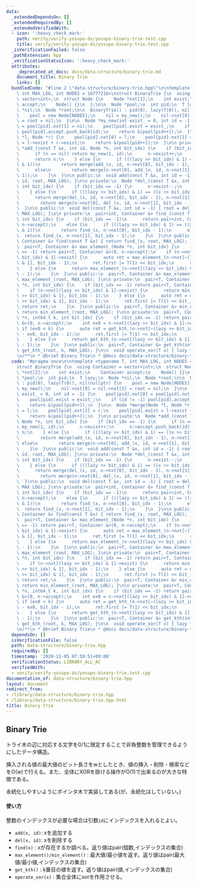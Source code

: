 ```yaml
---
data:
  _extendedDependsOn: []
  _extendedRequiredBy: []
  _extendedVerifiedWith:
  - icon: ':heavy_check_mark:'
    path: verify/verify-yosupo-ds/yosupo-binary-trie.test.cpp
    title: verify/verify-yosupo-ds/yosupo-binary-trie.test.cpp
  _isVerificationFailed: false
  _pathExtension: hpp
  _verificationStatusIcon: ':heavy_check_mark:'
  attributes:
    _deprecated_at_docs: docs/data-structure/binary-trie.md
    document_title: Binary Trie
    links: []
  bundledCode: "#line 2 \"data-structure/binary-trie.hpp\"\n\ntemplate <typename T,\
    \ int MAX_LOG, int NODES = 16777216>\nstruct BinaryTrie {\n  using Container =\
    \ vector<int>;\n  struct Node {\n    Node *nxt[2];\n    int exist;\n    Container\
    \ accept;\n    Node() {}\n  };\n\n  Node *pool;\n  int pid;\n  T lazy;\n  Node\
    \ *nil;\n  Node *root;\n\n  BinaryTrie() : pid(0), lazy(T(0)), nil(nullptr) {\n\
    \    pool = new Node[NODES];\n    nil = my_new();\n    nil->nxt[0] = nil->nxt[1]\
    \ = root = nil;\n  }\n\n  Node *my_new(int exist_ = 0, int id = -1) {\n    pool[pid].nxt[0]\
    \ = pool[pid].nxt[1] = nil;\n    pool[pid].exist = exist_;\n    if (id != -1)\
    \ pool[pid].accept.push_back(id);\n    return &(pool[pid++]);\n  }\n\n  Node *merge(Node\
    \ *l, Node *r) {\n    pool[pid].nxt[0] = l;\n    pool[pid].nxt[1] = r;\n    pool[pid].exist\
    \ = l->exist + r->exist;\n    return &(pool[pid++]);\n  }\n\n private:\n  Node\
    \ *add_(const T &x, int id, Node *n, int bit_idx) {\n    if (bit_idx == -1) {\n\
    \      if (n == nil) return my_new(1, id);\n      n->exist++;\n      n->accept.push_back(id);\n\
    \      return n;\n    } else {\n      if (((lazy >> bit_idx) & 1) == ((x >> bit_idx)\
    \ & 1))\n        return merge(add_(x, id, n->nxt[0], bit_idx - 1), n->nxt[1]);\n\
    \      else\n        return merge(n->nxt[0], add_(x, id, n->nxt[1], bit_idx -\
    \ 1));\n    }\n  }\n\n public:\n  void add(const T &x, int id = -1) { root = add_(x,\
    \ id, root, MAX_LOG); }\n\n private:\n  Node *del_(const T &x, int id, Node *n,\
    \ int bit_idx) {\n    if (bit_idx == -1) {\n      n->exist--;\n      return n;\n\
    \    } else {\n      if (((lazy >> bit_idx) & 1) == ((x >> bit_idx) & 1))\n  \
    \      return merge(del_(x, id, n->nxt[0], bit_idx - 1), n->nxt[1]);\n      else\n\
    \        return merge(n->nxt[0], del_(x, id, n->nxt[1], bit_idx - 1));\n    }\n\
    \  }\n\n public:\n  void del(const T &x, int id = -1) { root = del_(x, id, root,\
    \ MAX_LOG); }\n\n private:\n  pair<int, Container &> find_(const T &x, Node *n,\
    \ int bit_idx) {\n    if (bit_idx == -1)\n      return pair<int, Container &>(n->exist,\
    \ n->accept);\n    else {\n      if (((lazy >> bit_idx) & 1) == ((x >> bit_idx)\
    \ & 1))\n        return find_(x, n->nxt[0], bit_idx - 1);\n      else\n      \
    \  return find_(x, n->nxt[1], bit_idx - 1);\n    }\n  }\n\n public:\n  pair<int,\
    \ Container &> find(const T &x) { return find_(x, root, MAX_LOG); }\n\n private:\n\
    \  pair<T, Container &> max_element_(Node *n, int bit_idx) {\n    if (bit_idx\
    \ == -1) return pair<T, Container &>(0, n->accept);\n    if (n->nxt[~(lazy >>\
    \ bit_idx) & 1]->exist) {\n      auto ret = max_element_(n->nxt[~(lazy >> bit_idx)\
    \ & 1], bit_idx - 1);\n      ret.first |= T(1) << bit_idx;\n      return ret;\n\
    \    } else {\n      return max_element_(n->nxt[(lazy >> bit_idx) & 1], bit_idx\
    \ - 1);\n    }\n  }\n\n public:\n  pair<T, Container &> max_element() { return\
    \ max_element_(root, MAX_LOG); }\n\n private:\n  pair<T, Container &> min_element_(Node\
    \ *n, int bit_idx) {\n    if (bit_idx == -1) return pair<T, Container &>(0, n->accept);\n\
    \    if (n->nxt[(lazy >> bit_idx) & 1]->exist) {\n      return min_element_(n->nxt[(lazy\
    \ >> bit_idx) & 1], bit_idx - 1);\n    } else {\n      auto ret = min_element_(n->nxt[~(lazy\
    \ >> bit_idx) & 1], bit_idx - 1);\n      ret.first |= T(1) << bit_idx;\n     \
    \ return ret;\n    }\n  }\n\n public:\n  pair<T, Container &> min_element() {\
    \ return min_element_(root, MAX_LOG); }\n\n private:\n  pair<T, Container &> get_kth_(Node\
    \ *n, int64_t k, int bit_idx) {\n    if (bit_idx == -1) return pair<T, Container\
    \ &>(0, n->accept);\n    int ex0 = n->nxt[(lazy >> bit_idx) & 1]->exist;\n   \
    \ if (ex0 < k) {\n      auto ret = get_kth_(n->nxt[~(lazy >> bit_idx) & 1], k\
    \ - ex0, bit_idx - 1);\n      ret.first |= T(1) << bit_idx;\n      return ret;\n\
    \    } else {\n      return get_kth_(n->nxt[(lazy >> bit_idx) & 1], k, bit_idx\
    \ - 1);\n    }\n  }\n\n public:\n  pair<T, Container &> get_kth(int64_t k) { return\
    \ get_kth_(root, k, MAX_LOG); }\n\n  void operate_xor(T x) { lazy ^= x; }\n};\n\
    \n/**\n * @brief Binary Trie\n * @docs docs/data-structure/binary-trie.md\n */\n"
  code: "#pragma once\n\ntemplate <typename T, int MAX_LOG, int NODES = 16777216>\n\
    struct BinaryTrie {\n  using Container = vector<int>;\n  struct Node {\n    Node\
    \ *nxt[2];\n    int exist;\n    Container accept;\n    Node() {}\n  };\n\n  Node\
    \ *pool;\n  int pid;\n  T lazy;\n  Node *nil;\n  Node *root;\n\n  BinaryTrie()\
    \ : pid(0), lazy(T(0)), nil(nullptr) {\n    pool = new Node[NODES];\n    nil =\
    \ my_new();\n    nil->nxt[0] = nil->nxt[1] = root = nil;\n  }\n\n  Node *my_new(int\
    \ exist_ = 0, int id = -1) {\n    pool[pid].nxt[0] = pool[pid].nxt[1] = nil;\n\
    \    pool[pid].exist = exist_;\n    if (id != -1) pool[pid].accept.push_back(id);\n\
    \    return &(pool[pid++]);\n  }\n\n  Node *merge(Node *l, Node *r) {\n    pool[pid].nxt[0]\
    \ = l;\n    pool[pid].nxt[1] = r;\n    pool[pid].exist = l->exist + r->exist;\n\
    \    return &(pool[pid++]);\n  }\n\n private:\n  Node *add_(const T &x, int id,\
    \ Node *n, int bit_idx) {\n    if (bit_idx == -1) {\n      if (n == nil) return\
    \ my_new(1, id);\n      n->exist++;\n      n->accept.push_back(id);\n      return\
    \ n;\n    } else {\n      if (((lazy >> bit_idx) & 1) == ((x >> bit_idx) & 1))\n\
    \        return merge(add_(x, id, n->nxt[0], bit_idx - 1), n->nxt[1]);\n     \
    \ else\n        return merge(n->nxt[0], add_(x, id, n->nxt[1], bit_idx - 1));\n\
    \    }\n  }\n\n public:\n  void add(const T &x, int id = -1) { root = add_(x,\
    \ id, root, MAX_LOG); }\n\n private:\n  Node *del_(const T &x, int id, Node *n,\
    \ int bit_idx) {\n    if (bit_idx == -1) {\n      n->exist--;\n      return n;\n\
    \    } else {\n      if (((lazy >> bit_idx) & 1) == ((x >> bit_idx) & 1))\n  \
    \      return merge(del_(x, id, n->nxt[0], bit_idx - 1), n->nxt[1]);\n      else\n\
    \        return merge(n->nxt[0], del_(x, id, n->nxt[1], bit_idx - 1));\n    }\n\
    \  }\n\n public:\n  void del(const T &x, int id = -1) { root = del_(x, id, root,\
    \ MAX_LOG); }\n\n private:\n  pair<int, Container &> find_(const T &x, Node *n,\
    \ int bit_idx) {\n    if (bit_idx == -1)\n      return pair<int, Container &>(n->exist,\
    \ n->accept);\n    else {\n      if (((lazy >> bit_idx) & 1) == ((x >> bit_idx)\
    \ & 1))\n        return find_(x, n->nxt[0], bit_idx - 1);\n      else\n      \
    \  return find_(x, n->nxt[1], bit_idx - 1);\n    }\n  }\n\n public:\n  pair<int,\
    \ Container &> find(const T &x) { return find_(x, root, MAX_LOG); }\n\n private:\n\
    \  pair<T, Container &> max_element_(Node *n, int bit_idx) {\n    if (bit_idx\
    \ == -1) return pair<T, Container &>(0, n->accept);\n    if (n->nxt[~(lazy >>\
    \ bit_idx) & 1]->exist) {\n      auto ret = max_element_(n->nxt[~(lazy >> bit_idx)\
    \ & 1], bit_idx - 1);\n      ret.first |= T(1) << bit_idx;\n      return ret;\n\
    \    } else {\n      return max_element_(n->nxt[(lazy >> bit_idx) & 1], bit_idx\
    \ - 1);\n    }\n  }\n\n public:\n  pair<T, Container &> max_element() { return\
    \ max_element_(root, MAX_LOG); }\n\n private:\n  pair<T, Container &> min_element_(Node\
    \ *n, int bit_idx) {\n    if (bit_idx == -1) return pair<T, Container &>(0, n->accept);\n\
    \    if (n->nxt[(lazy >> bit_idx) & 1]->exist) {\n      return min_element_(n->nxt[(lazy\
    \ >> bit_idx) & 1], bit_idx - 1);\n    } else {\n      auto ret = min_element_(n->nxt[~(lazy\
    \ >> bit_idx) & 1], bit_idx - 1);\n      ret.first |= T(1) << bit_idx;\n     \
    \ return ret;\n    }\n  }\n\n public:\n  pair<T, Container &> min_element() {\
    \ return min_element_(root, MAX_LOG); }\n\n private:\n  pair<T, Container &> get_kth_(Node\
    \ *n, int64_t k, int bit_idx) {\n    if (bit_idx == -1) return pair<T, Container\
    \ &>(0, n->accept);\n    int ex0 = n->nxt[(lazy >> bit_idx) & 1]->exist;\n   \
    \ if (ex0 < k) {\n      auto ret = get_kth_(n->nxt[~(lazy >> bit_idx) & 1], k\
    \ - ex0, bit_idx - 1);\n      ret.first |= T(1) << bit_idx;\n      return ret;\n\
    \    } else {\n      return get_kth_(n->nxt[(lazy >> bit_idx) & 1], k, bit_idx\
    \ - 1);\n    }\n  }\n\n public:\n  pair<T, Container &> get_kth(int64_t k) { return\
    \ get_kth_(root, k, MAX_LOG); }\n\n  void operate_xor(T x) { lazy ^= x; }\n};\n\
    \n/**\n * @brief Binary Trie\n * @docs docs/data-structure/binary-trie.md\n */\n"
  dependsOn: []
  isVerificationFile: false
  path: data-structure/binary-trie.hpp
  requiredBy: []
  timestamp: '2020-12-05 07:59:51+09:00'
  verificationStatus: LIBRARY_ALL_AC
  verifiedWith:
  - verify/verify-yosupo-ds/yosupo-binary-trie.test.cpp
documentation_of: data-structure/binary-trie.hpp
layout: document
redirect_from:
- /library/data-structure/binary-trie.hpp
- /library/data-structure/binary-trie.hpp.html
title: Binary Trie
---
```

## Binary Trie

トライ木の辺に対応する文字を0/1に限定することで非負整数を管理できるようにしたデータ構造。

挿入される値の最大値のビット長さを$w$としたとき、値の挿入・削除・検索などを$\mathrm{O}(w)$で行える。また、全体にXORを掛ける操作が$\mathrm{O}(1)$で出来るのが大きな特徴である。

永続化しやすいようにポインタ木で実装してある(が、永続化はしていない。)

#### 使い方
整数のインデックスが必要な場合は引数`id`にインデックスを入れるとよい。
- `add(x, id)`: xを追加する
- `del(x, id)`: xを削除する
- `find(x)` : xが存在するか調べる。返り値はpair(個数,インデックスの集合)
- `max_element()/min_element()` : 最大値/最小値を返す。返り値はpair(最大値/最小値,インデックスの集合)
- `get_kth()` : k番目の値を返す。返り値はpair(値,インデックスの集合)
- `operate_xor(x)` : 集合全体にxorを作用させる。
